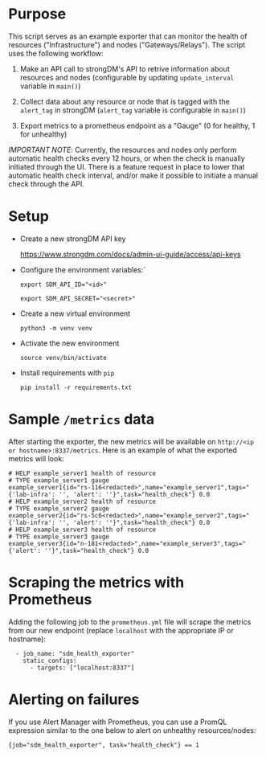 # Purpose

This script serves as an example exporter that can monitor the health of resources ("Infrastructure") and nodes ("Gateways/Relays"). The script uses the following workflow:

1. Make an API call to strongDM's API to retrive information about resources and nodes (configurable by updating `update_interval` variable in `main()`)

2. Collect data about any resource or node that is tagged with the `alert_tag` in strongDM (`alert_tag` variable is configurable in `main()`)

3. Export metrics to a prometheus endpoint as a "Gauge" (0 for healthy, 1 for unhealthy)

*IMPORTANT NOTE*: Currently, the resources and nodes only perform automatic health checks every 12 hours, or when the check is manually initiated through the UI. There is a feature request in place to lower that automatic health check interval, and/or make it possible to initiate a manual check through the API.


# Setup

- Create a new strongDM API key

    https://www.strongdm.com/docs/admin-ui-guide/access/api-keys

- Configure the  environment variables:`

    `export SDM_API_ID="<id>"`

    `export SDM_API_SECRET="<secret>"`

- Create a new virtual environment

    `python3 -m venv venv`

- Activate the new environment

    `source venv/bin/activate`

- Install requirements with `pip`
    
    `pip install -r requirements.txt`


# Sample `/metrics` data

After starting the exporter, the new metrics will be available on `http://<ip or hostname>:8337/metrics`. Here is an example of what the exported metrics will look:

```
# HELP example_server1 health of resource
# TYPE example_server1 gauge
example_server1{id="rs-116<redacted>",name="example_server1",tags="{'lab-infra': '', 'alert': ''}",task="health_check"} 0.0
# HELP example_server2 health of resource
# TYPE example_server2 gauge
example_server2{id="rs-5c6<redacted>",name="example_server2",tags="{'lab-infra': '', 'alert': ''}",task="health_check"} 0.0
# HELP example_server3 health of resource
# TYPE example_server3 gauge
example_server3{id="n-181<redacted>",name="example_server3",tags="{'alert': ''}",task="health_check"} 0.0
```

# Scraping the metrics with Prometheus

Adding the following job to the `prometheus.yml` file will scrape the metrics from our new endpoint (replace `localhost` with the appropriate IP or hostname):

```
  - job_name: "sdm_health_exporter"
    static_configs:
      - targets: ["localhost:8337"]
```


# Alerting on failures

If you use Alert Manager with Prometheus, you can use a PromQL expression similar to the one below to alert on unhealthy resources/nodes:

`{job="sdm_health_exporter", task="health_check"} == 1`
